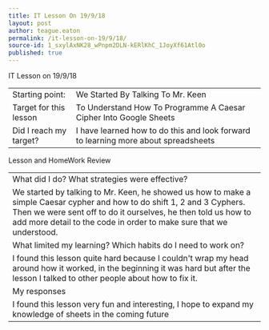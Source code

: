 ```yaml
---
title: IT Lesson On 19/9/18
layout: post
author: teague.eaton
permalink: /it-lesson-on-19/9/18/
source-id: 1_sxylAxNK28_wPnpm2DLN-kERlKhC_1JoyXf61Atl0o
published: true
---
```

IT Lesson on 19/9/18

<table>
  <tr>
    <td>Starting point:</td>
    <td>We Started By Talking To Mr. Keen</td>
  </tr>
  <tr>
    <td>Target for this lesson</td>
    <td>To Understand How To Programme A Caesar Cipher Into Google Sheets</td>
  </tr>
  <tr>
    <td>Did I reach my target? 
</td>
    <td> I have learned how to do this and look forward to learning more about spreadsheets</td>
  </tr>
</table>


Lesson and HomeWork Review

<table>
  <tr>
    <td>What did I do? What strategies were effective? </td>
  </tr>
  <tr>
    <td>We started by talking to Mr. Keen, he showed us how to make a simple Caesar cypher and how to do shift 1, 2 and 3 Cyphers. Then we were sent off to do it ourselves, he then told us how to add more detail to the code in order to make sure that we understood. </td>
  </tr>
  <tr>
    <td>What limited my learning? Which habits do I need to work on? </td>
  </tr>
  <tr>
    <td>I found this lesson quite hard because I couldn't wrap my head around how it worked, in the beginning it was hard but after the lesson I talked to other people about how to fix it. </td>
  </tr>
  <tr>
    <td>My responses </td>
  </tr>
  <tr>
    <td>I found this lesson very fun and interesting, I hope to expand my knowledge of sheets in the coming future  </td>
  </tr>
</table>


